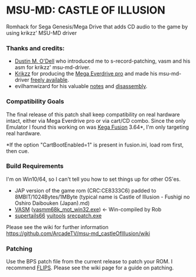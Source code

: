 # MSU-MD: CASTLE OF ILLUSION
Romhack for Sega Genesis/Mega Drive that adds CD audio to the game by using krikzz' MSU-MD driver

### Thanks and credits:

* [Dustin M. O'Dell](https://twitter.com/32mbit) who introduced me to s-record-patching, vasm and his asm for krikzz' msu-md-driver.
* [Krikzz](https://twitter.com/krikzz) for producing the [Mega Everdrive pro](https://krikzz.com/store/home/59-mega-everdrive-pro.html) and made his msu-md-driver [freely available](https://github.com/krikzz/msu-md).
* evilhamwizard for his valuable [notes](https://forums.sonicretro.org/index.php?threads/castle-of-illusion-j-crap.34919/) and [disassembly](https://www.mediafire.com/download/9f63iw0otlfsu26/castle+of+illusion+disassembly+11-2-2015.7z).


### Compatibility Goals
The final release of this patch shall keep compatibility on real hardware intact, either via Mega Everdrive pro or via cart/CD combo. 
Since the only Emulator I found this working on was [Kega Fusion](https://www.carpeludum.com/kega-fusion/) 3.64*, I'm only targeting real hardware.

*If the option "CartBootEnabled=1" is present in fusion.ini, load rom first, then cue.


### Build Requirements

I'm on Win10/64, so I can't tell you how to set things up for other OS'es.

* JAP version of the game rom (CRC:CE8333C6) padded to 8MBIT/1024Bytes/1MByte (typical name is Castle of Illusion - Fushigi no Oshiro Daibouken (Japan).md)
* [VASM](http://sun.hasenbraten.de/vasm/) ([vasmm68k_mot_win32.exe](http://www.alphatron.co.uk/vasm/)) <- Win-compiled by Rob
* [supertails66](https://github.com/suppertails66) [yuitools](https://github.com/suppertails66/yuitools) [srecpatch.exe](https://github.com/suppertails66/yuitools/blob/master/new_tools/srecpatch.exe)

Please see the wiki for further information
https://github.com/ArcadeTV/msu-md_castleOfIllusion/wiki


### Patching

Use the BPS patch file from the current release to patch your ROM.
I recommend [FLIPS](https://dl.smwcentral.net/11474/floating.zip). Please see the wiki page for a guide on patching.
